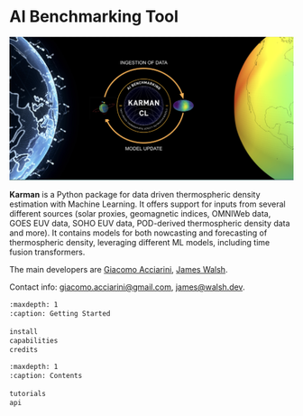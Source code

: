 AI Benchmarking Tool
================================

![Karman Schematic Illustration](_static/Karman_process_2.png)


**Karman** is a Python package for data driven thermospheric density estimation with Machine Learning. It offers support for inputs from several different sources (solar proxies, geomagnetic indices, OMNIWeb data, GOES EUV data, SOHO EUV data, POD-derived thermospheric density data and more). It contains models for both nowcasting and forecasting of thermospheric density, leveraging different ML models, including time fusion transformers.


The main developers are [Giacomo Acciarini](https://www.esa.int/gsp/ACT/team/giacomo_acciarini/), [James Walsh](https://walsh.dev/).

Contact info: giacomo.acciarini@gmail.com, james@walsh.dev.

```{toctree}
:maxdepth: 1
:caption: Getting Started

install
capabilities
credits
```

```{toctree}
:maxdepth: 1
:caption: Contents

tutorials
api
```
